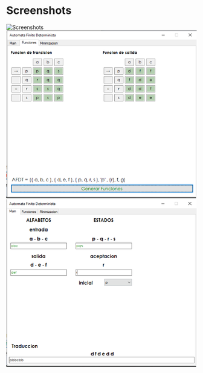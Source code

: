 # Screenshots
![Screenshots](/Screenshots/Main.png.png)
![Screenshots](/Screenshots/Funciones.png)
![Screenshots](/Screenshots/Traduccion.png)